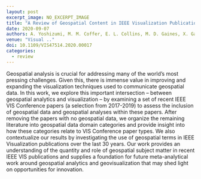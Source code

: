 ```yaml
---
layout: post
excerpt_image: NO_EXCERPT_IMAGE
title: "A Review of Geospatial Content in IEEE Visualization Publications"
date: 2020-09-07
authors: A. Yoshizumi, M. M. Coffer, E. L. Collins, M. D. Gaines, X. Gao, K. Jones, I. McGregor, K. Mcquillan, V. Perin, L. M. Tomkins, T. J. Worm & L. G. Tateosian
venue: "Visual .."
doi: 10.1109/VIS47514.2020.00017
categories:
  - review
---
```

Geospatial analysis is crucial for addressing many of the world’s most pressing challenges. Given this, there is immense value in improving and expanding the visualization techniques used to communicate geospatial data. In this work, we explore this important intersection – between geospatial analytics and visualization – by examining a set of recent IEEE VIS Conference papers (a selection from 2017-2019) to assess the inclusion of geospatial data and geospatial analyses within these papers. After removing the papers with no geospatial data, we organize the remaining literature into geospatial data domain categories and provide insight into how these categories relate to VIS Conference paper types. We also contextualize our results by investigating the use of geospatial terms in IEEE Visualization publications over the last 30 years. Our work provides an understanding of the quantity and role of geospatial subject matter in recent IEEE VIS publications and supplies a foundation for future meta-analytical work around geospatial analytics and geovisualization that may shed light on opportunities for innovation.
